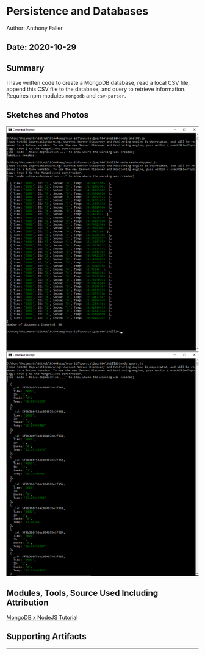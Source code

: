 #  Persistence and Databases

Author: Anthony Faller

Date: 2020-10-29
-----

## Summary
I have written code to create a MongoDB database, read a local CSV file, append this CSV file to the database, and query to retrieve information. Requires npm modules `mongodb` and `csv-parser`. 

## Sketches and Photos
<center><img src="./images/initialization.png"/></center>
<center><img src="./images/query.png"/></center>

## Modules, Tools, Source Used Including Attribution
[MongoDB x NodeJS Tutorial](https://www.w3schools.com/nodejs/nodejs_mongodb.asp) 

## Supporting Artifacts


-----
